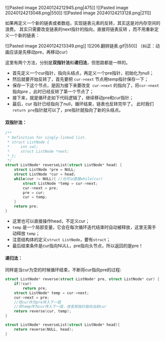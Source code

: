 ![[Pasted image 20240124212945.png|475]]
![[Pasted image 20240124213048.png|550]]
![[Pasted image 20240124213128.png|211]]

如果再定义一个新的链表或者数组，实现链表元素的反转，其实这是对内存空间的浪费。
其实只需要改变链表的next指针的指向，直接将链表反转 ，而不用重新定义一个新的链表：

![[Pasted image 20240124213349.png]]
![[206.翻转链表.gif|550]]
（纠正：动画应该是先移动pre，再移动cur）

这里有两个方法，分别是**双指针法**和**递归法**，但思路都是一样的。

- 首先定义一个cur指针，指向头结点，再定义一个pre指针，初始化为null；
- 然后就要开始反转了，首先要把 `cur->next` 节点用temp指针保存一下；
- 保存一下这个节点，是因为接下来要改变` cur->next` 的指向了，将`cur->next` 指向pre ，此时已经反转了第一个节点了；
- 接下来，就是循环走如下代码逻辑了，继续移动pre和cur指针；
- 最后，cur 指针已经指向了null，循环结束，链表也反转完毕了。 此时我们`return pre`指针就可以了，pre指针就指向了新的头结点。
#### 双指针法：
```c
/**
 * Definition for singly-linked list.
 * struct ListNode {
 *     int val;
 *     struct ListNode *next;
 * };
 */
struct ListNode* reverseList(struct ListNode* head) {
    struct ListNode *pre = NULL;
    struct ListNode *cur = head;
    while(cur != NULL){ //也可以直接while(cur)
        struct ListNode *temp = cur->next;
        cur->next = pre;
        pre = cur;
        cur = temp;
    }
    return pre;
}
```
- 这里也可以直接操作head，不定义cur；
- `temp` 是一个局部变量，它会在每次循环迭代结束时自动被释放，这里无需手动释放 `temp`；
- 注意结构体的定义`struct ListNode`，要有`struct`；
- 最后结束条件是cur指向NULL，pre指向头节点，所以返回的是pre！
#### 递归法：

同样是当cur为空的时候循环结束，不断将cur指向pre的过程:

```c
struct ListNode* reverse(struct ListNode* pre, struct ListNode* cur) {
    if(!cur)
        return pre;
    struct ListNode* temp = cur->next;
    cur->next = pre;
    //将cur作为pre传入下一层
    //将temp作为cur传入下一层，改变其指针指向当前cur
    return reverse(cur, temp);
}

struct ListNode* reverseList(struct ListNode* head){
    return reverse(NULL, head);
}
```

